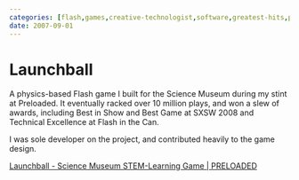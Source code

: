 ```yaml
---
categories: [flash,games,creative-technologist,software,greatest-hits,preloaded,science-museum]
date: 2007-09-01
---
```


# Launchball

A physics-based Flash game I built for the Science Museum during my stint at Preloaded. It eventually racked over 10 million plays, and won a slew of awards, including Best in Show and Best Game at SXSW 2008 and Technical Excellence at Flash in the Can.

I was sole developer on the project, and contributed heavily to the game design.

[Launchball - Science Museum STEM-Learning Game | PRELOADED](https://preloaded.com/work/launchball/)
